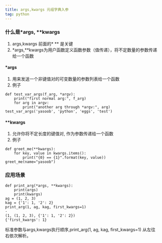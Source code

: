```yaml
---
title: args,kwargs 元组字典入参
tag: python
---
```

### 什么是*args, **kwargs
1. args,kwargs 前面的* ** 是关键
2. *args,**kwargs为用户函数定义函数参数（值传递），将不定数量的参数传递给一个函数
#### *args
1. 用来发送一个非键值对的可变数量的参数列表给一个函数
2. 例子
```
def test_var_args(f_arg, *argv):
    print("first normal arg:", f_arg)
    for arg in argv:
        print("another arg through *argv:", arg)
test_var_args('yasoob', 'python', 'eggs', 'test')
```

#### **kwargs
1. 允许你将不定长度的键值对, 作为参数传递给一个函数
2. 例子
```
def greet_me(**kwargs):
    for key, value in kwargs.items():
        print("{0} == {1}".format(key, value))
greet_me(name="yasoob")
```
### 应用场景
```
def print_arg(*args, **kwargs):
    print(args)
    print(kwargs)
ag = (1, 2, 3)
kag = {'1': 1, '2': 2}
print_arg(1, ag, kag, first_kwargs=1)
-
(1, (1, 2, 3), {'1': 1, '2': 2})
{'first_kwargs': 1}
```
标准参数与args,kwargs执行顺序,print_arg(1, ag, kag, first_kwargs=1) 从左往右依次解析。

